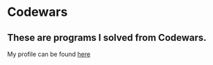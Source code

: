 # Codewars
## These are programs I solved from Codewars.
My profile can be found [here](https://www.codewars.com/users/Arban19)
